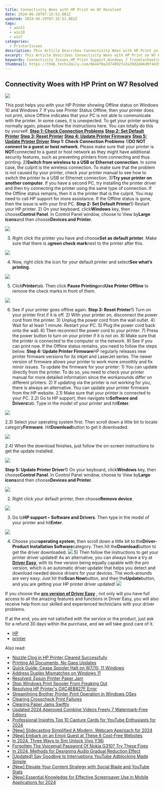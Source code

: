 ```yaml
---
title: Connectivity Woes with HP Print on W7 Resolved
date: 2024-06-28T07:15:53.081Z
updated: 2024-06-29T07:15:53.081Z
tags:
  - win11
  - win10
  - win7
categories:
  - PrinterIssues
description: This Article Describes Connectivity Woes with HP Print on W7 Resolved
excerpt: This Article Describes Connectivity Woes with HP Print on W7 Resolved
keywords: Connectivity Issues,HP Print Support,Windows 7 Troubleshooting,Resolved Connectivity Problems,Print Issues on W7,HP Printer Compatibility with Windows 7,Troubleshooting Connectivity for Print on W7
thumbnail: https://thmb.techidaily.com/6644f0a2d74892fa3a39d2d46d9f44395a7ca3377bb37001448c4704afb2e518.jpg
---
```


## Connectivity Woes with HP Print on W7 Resolved

![](https://images.drivereasy.com/wp-content/uploads/2017/05/img_59113ae0e52f4.png)

This post helps you with your HP Printer showing Offline status on Windows 10 and Windows 7\. If you see Printer Status Offline, then your printer does not print, since Offline indicates that your PC is not able to communicate with the printer. In some cases, it is unexpected. To get your printer working normally again, please follow the instructions here. You can totally do this by yourself. **[Step 1: Check Connection Problems](#a)** [**Step 2: Set Default Printer**](#b) [**Step 3: Reset Printer**](#c) [**Step 4: Update Printer Firmware**](#d) [**Step 5: Update Printer Driver**](#e)   **Step 1: Check Connection Problems** 1)**DO NOT connect to a guest or host network**. Please make sure that your printer is **NOT**connected to a guest or host network as they might have additional security features, such as preventing printers from connecting and thus printing. 2)**Switch from wireless to a USB or Ethernet connection**. In some case, the culprit is the wireless connection. To make sure that the problem is not caused by your printer, check your printer manual to see how to switch the printer to a USB or Ethernet connection. 3)**Try your printer on another computer**. If you have a second PC, try installing the printer driver and then try connecting the printer using the same type of connection. If the Offline status remains, then it is the printer that is the culprit. You may need to call HP support for more assistance. If the Offline status is gone, then the issue is with your first PC. **Step 2: Set Default Printer**1) Restart your HP printer. 2) On your keyboard, click**Windows** key, then choose**Control Panel**. In Control Panel window, choose to View by**Large icons**and then choose**Devices and Printer**.

![](https://images.drivereasy.com/wp-content/uploads/2017/05/img_591168191af0d.jpg)

3) Right click the printer you have and choose**Set as default printer**. Make sure that there is a**green check mark**next to the printer after this.

![](https://images.drivereasy.com/wp-content/uploads/2017/05/img_591169489fe37.jpg)

4) Now, right click the icon for your default printer and select**See what’s printing**.

![](https://images.drivereasy.com/wp-content/uploads/2017/05/img_5911699b1677c.jpg)

5) Click**Printer**tab. Then click **Pause Printing**and**Use Printer Offline** to remove the check marks in front of them.

![](https://images.drivereasy.com/wp-content/uploads/2017/05/img_59116adeabdce.png)

6) See if your printer goes offline again.   **Step 3: Reset Printer**1) Turn on your printer first if it is off. 2) With your printer on, disconnect the power cord from the printer. 3) Unplug the power cord from the wall outlet. 4) Wait for at least 1 minute. Restart your PC. 5) Plug the power cord back onto the wall. 6) Then reconnect the power cord to your printer. 7) Press the power button to turn on your printer if it is not on. 8) Make sure that the printer is connected to the computer or the network. 9) See if you can print now. If the Offline status remains, you need to follow the steps below.   **Step 4: Update Printer Firmware**HP regularly releases new printer firmware versions for its inkjet and LaserJet series. The newer version of firmware allows your printer to work more smoothly and fix minor issues. To update the firmware for your printer: 1) You can update directly from the printer. To do so, you need to check your printer manual for more detailed information since the workarounds differ on different printers. 2) If updating via the printer is not working for you, there is always an alternative. You can update your printer firmware from the HP website. 2.1) Make sure that your printer is connected to your PC. 2.2) Go to HP support, then navigate to**Software and Drivers**tab. Type in the model of your printer and hit**Enter**.

![](https://images.drivereasy.com/wp-content/uploads/2017/05/img_59117525811c5.png)

2.3) Select your operating system first. Then scroll down a little bit to locate category**Firmware**. Hit**Download**button to get it downloaded.

![](https://images.drivereasy.com/wp-content/uploads/2017/05/img_59117685a92e9.png)

2.4) When the download finishes, just follow the on-screen instructions to get the update installed.

![](https://images.drivereasy.com/wp-content/uploads/2017/05/img_591177c2c8bfa.jpg)

 **Step 5: Update Printer Driver**1) On your keyboard, click**Windows** key, then choose**Control Panel**. In Control Panel window, choose to View by**Large icons**and then choose**Devices and Printer**.

![](https://images.drivereasy.com/wp-content/uploads/2017/05/img_591168191af0d.jpg)

2) Right click your default printer, then choose**Remove device**.

![](https://images.drivereasy.com/wp-content/uploads/2017/05/img_5911795ec9d1b.png)

3) Go to**HP support –** **Software and Drivers**. Then type in the model of your printer and hit**Enter**.

![](https://images.drivereasy.com/wp-content/uploads/2017/05/img_59117a6551ccd.png)

4) Choose your**operating system**, then scroll down a little bit to the**Driver-Product Installation Software**category. Then hit the**Download**button to get the driver downloaded. ![](https://images.drivereasy.com/wp-content/uploads/2017/05/img_59117ab57d171.jpg) 5) Then follow the instructions to get your printer driver updated! As an alternative, you can always have a try at [**Driver Easy**](https://tools.techidaily.com/drivereasy/download/), with its free version being equally capable with the pro version, which is an automatic driver updater that helps you detect and download needed device drivers for your devices. The work-arounds are very easy. Just hit the**Scan Now**button, and then the**Update**button, and you are getting your HP printer driver updated! ![](https://images.drivereasy.com/wp-content/uploads/2017/05/img_59082bf6a612b.jpg)

 If you choose the [**pro version of Driver Easy**](https://tools.techidaily.com/drivereasy/download/) , not only will you have full access to all the amazing features and functions in Driver Easy, you will also receive help from our skilled and experienced technicians with your driver problems.

If at the end, you are not satisfied with the service or the product, just ask for a refund 30 days within the purchase, and we will take good care of it.

* [HP](https://tools.techidaily.com/drivereasy/download/)
* [printer](https://tools.techidaily.com/drivereasy/download/)

<ins class="adsbygoogle"
     style="display:block"
     data-ad-format="autorelaxed"
     data-ad-client="ca-pub-7571918770474297"
     data-ad-slot="1223367746"></ins>



<ins class="adsbygoogle"
     style="display:block"
     data-ad-client="ca-pub-7571918770474297"
     data-ad-slot="8358498916"
     data-ad-format="auto"
     data-full-width-responsive="true"></ins>

<span class="atpl-alsoreadstyle">Also read:</span>
<div><ul>
<li><a href="https://printer-issues.techidaily.com/nozzle-clog-in-hp-printer-cleared-successfully/"><u>Nozzle Clog in HP Printer Cleared Successfully</u></a></li>
<li><a href="https://printer-issues.techidaily.com/printing-all-documents-no-gaps-updates/"><u>Printing All Documents, No Gaps Updates</u></a></li>
<li><a href="https://printer-issues.techidaily.com/quick-guide-cease-spooler-halt-on-w710-11-windows/"><u>Quick Guide: Cease Spooler Halt on W7/10, 11 Windows</u></a></li>
<li><a href="https://printer-issues.techidaily.com/address-duplex-mismatches-on-windows-11/"><u>Address Duplex Mismatches on Windows 11</u></a></li>
<li><a href="https://printer-issues.techidaily.com/resolved-epson-printer-paper-jam/"><u>Resolved: Epson Printer Paper Jam</u></a></li>
<li><a href="https://printer-issues.techidaily.com/stop-windows-print-spooler-from-freaking-out/"><u>Stop Windows Print Spooler From Freaking Out</u></a></li>
<li><a href="https://printer-issues.techidaily.com/resolving-hp-printers-oxc4eb827f-error/"><u>Resolving HP Printer's OXC4EB827F Error</u></a></li>
<li><a href="https://printer-issues.techidaily.com/streamlining-brother-printer-print-operation-in-windows-oses/"><u>Streamlining Brother Printer Print Operation in Windows OSes</u></a></li>
<li><a href="https://printer-issues.techidaily.com/clearing-crosscheck-print-failures/"><u>Clearing Crosscheck Print Failures</u></a></li>
<li><a href="https://printer-issues.techidaily.com/clearing-paper-jams-swiftly/"><u>Clearing Paper Jams Swiftly</u></a></li>
<li><a href="https://smart-video-creator.techidaily.com/updated-2024-approved-combine-videos-freely-7-watermark-free-editors/"><u>Updated 2024 Approved Combine Videos Freely 7 Watermark-Free Editors</u></a></li>
<li><a href="https://facebook-video-footage.techidaily.com/professional-insights-top-10-capture-cards-for-youtube-enthusiasts-for-2024/"><u>Professional Insights  Top 10 Capture Cards for YouTube Enthusiasts for 2024</u></a></li>
<li><a href="https://screen-activity-recording.techidaily.com/new-slidecasting-simplified-a-modern-webcam-approach-for-2024/"><u>[New] Slidecasting Simplified  A Modern, Webcam Approach for 2024</u></a></li>
<li><a href="https://discord-videos.techidaily.com/new-embark-on-an-emoji-quest-at-these-8-cost-free-websites/"><u>[New] Embark on an Emoji Quest at These 8 Cost-Free Websites</u></a></li>
<li><a href="https://sim-unlock.techidaily.com/in-2024-three-ways-to-sim-unlock-vivo-y36i-by-drfone-android/"><u>In 2024, Three Ways to Sim Unlock Vivo Y36i</u></a></li>
<li><a href="https://easy-unlock-android.techidaily.com/forgotten-the-voicemail-password-of-nokia-g310-try-these-fixes-by-drfone-android/"><u>Forgotten The Voicemail Password Of Nokia G310? Try These Fixes</u></a></li>
<li><a href="https://audio-editing.techidaily.com/in-2024-methods-for-designing-audio-gradual-reduction-effect/"><u>In 2024, Methods for Designing Audio Gradual Reduction Effect</u></a></li>
<li><a href="https://facebook-video-footage.techidaily.com/updated-say-goodbye-to-interruptions-youtube-adblocking-made-simple/"><u>[Updated] Say Goodbye to Interruptions  YouTube Adblocking Made Simple</u></a></li>
<li><a href="https://youtube-videos.techidaily.com/new-elevate-your-content-strategy-with-social-blade-and-youtube-stats/"><u>[New] Elevate Your Content Strategy with Social Blade and YouTube Stats</u></a></li>
<li><a href="https://screen-activity-recording.techidaily.com/new-essential-knowledge-for-effective-screensaver-use-in-mobile-applications-for-2024/"><u>[New] Essential Knowledge for Effective Screensaver Use in Mobile Applications for 2024</u></a></li>
</ul></div>
